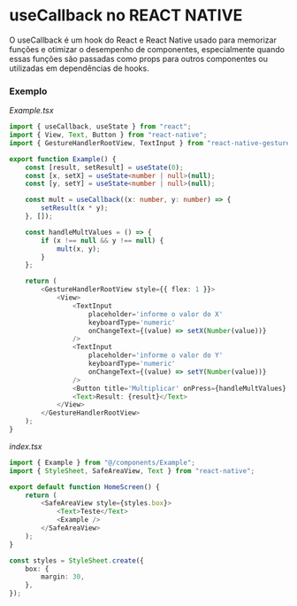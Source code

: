 # useCallback no REACT NATIVE

O useCallback é um hook do React e React Native usado para memorizar funções e otimizar o desempenho de componentes, especialmente quando essas funções são passadas como props para outros componentes ou utilizadas em dependências de hooks.

### Exemplo

_*Example.tsx*_

```typescript
import { useCallback, useState } from "react";
import { View, Text, Button } from "react-native";
import { GestureHandlerRootView, TextInput } from "react-native-gesture-handler";

export function Example() {
    const [result, setResult] = useState(0);
    const [x, setX] = useState<number | null>(null);
    const [y, setY] = useState<number | null>(null);

    const mult = useCallback((x: number, y: number) => {
        setResult(x * y);
    }, []);

    const handleMultValues = () => {
        if (x !== null && y !== null) {
            mult(x, y);
        }
    };

    return (
        <GestureHandlerRootView style={{ flex: 1 }}>
            <View>
                <TextInput
                    placeholder='informe o valor do X'
                    keyboardType='numeric'
                    onChangeText={(value) => setX(Number(value))}
                />
                <TextInput
                    placeholder='informe o valor do Y'
                    keyboardType='numeric'
                    onChangeText={(value) => setY(Number(value))}
                />
                <Button title='Multiplicar' onPress={handleMultValues} />
                <Text>Result: {result}</Text>
            </View>
        </GestureHandlerRootView>
    );
}
```

_*index.tsx*_

```typescript
import { Example } from "@/components/Example";
import { StyleSheet, SafeAreaView, Text } from "react-native";

export default function HomeScreen() {
    return (
        <SafeAreaView style={styles.box}>
            <Text>Teste</Text>
            <Example />
        </SafeAreaView>
    );
}

const styles = StyleSheet.create({
    box: {
        margin: 30,
    },
});
```
